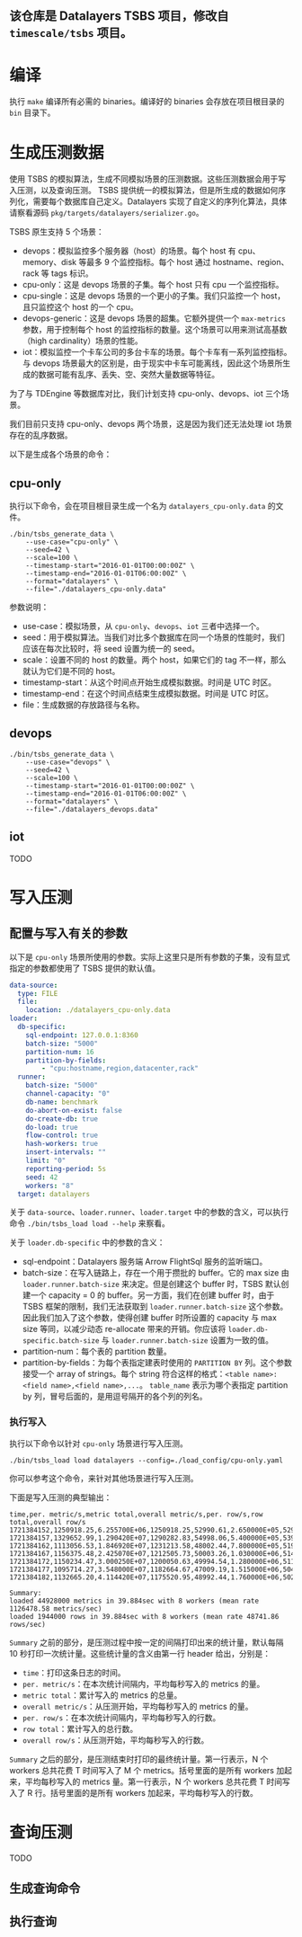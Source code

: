 该仓库是 Datalayers TSBS 项目，修改自 `timescale/tsbs` 项目。
---

# 编译
执行 `make` 编译所有必需的 binaries。编译好的 binaries 会存放在项目根目录的 `bin` 目录下。

# 生成压测数据
使用 TSBS 的模拟算法，生成不同模拟场景的压测数据。这些压测数据会用于写入压测，以及查询压测。
TSBS 提供统一的模拟算法，但是所生成的数据如何序列化，需要每个数据库自己定义。Datalayers 实现了自定义的序列化算法，具体请察看源码 `pkg/targets/datalayers/serializer.go`。

TSBS 原生支持 5 个场景：
- devops：模拟监控多个服务器（host）的场景。每个 host 有 cpu、memory、disk 等最多 9 个监控指标。每个 host 通过 hostname、region、rack 等 tags 标识。
- cpu-only：这是 devops 场景的子集。每个 host 只有 cpu 一个监控指标。
- cpu-single：这是 devops 场景的一个更小的子集。我们只监控一个 host，且只监控这个 host 的一个 cpu。
- devops-generic：这是 devops 场景的超集。它额外提供一个 `max-metrics` 参数，用于控制每个 host 的监控指标的数量。这个场景可以用来测试高基数（high cardinality）场景的性能。
- iot：模拟监控一个卡车公司的多台卡车的场景。每个卡车有一系列监控指标。与 devops 场景最大的区别是，由于现实中卡车可能离线，因此这个场景所生成的数据可能有乱序、丢失、空、突然大量数据等特征。

为了与 TDEngine 等数据库对比，我们计划支持 cpu-only、devops、iot 三个场景。

我们目前只支持 cpu-only、devops 两个场景，这是因为我们还无法处理 iot 场景存在的乱序数据。

以下是生成各个场景的命令：

## cpu-only
执行以下命令，会在项目根目录生成一个名为 `datalayers_cpu-only.data` 的文件。
``` shell
./bin/tsbs_generate_data \
    --use-case="cpu-only" \
    --seed=42 \
    --scale=100 \
    --timestamp-start="2016-01-01T00:00:00Z" \
    --timestamp-end="2016-01-01T06:00:00Z" \
    --format="datalayers" \
    --file="./datalayers_cpu-only.data"
```

参数说明：
- use-case：模拟场景，从 `cpu-only`、`devops`、`iot` 三者中选择一个。
- seed：用于模拟算法。当我们对比多个数据库在同一个场景的性能时，我们应该在每次比较时，将 seed 设置为统一的 seed。
- scale：设置不同的 host 的数量。两个 host，如果它们的 tag 不一样，那么就认为它们是不同的 host。
- timestamp-start：从这个时间点开始生成模拟数据。时间是 UTC 时区。
- timestamp-end：在这个时间点结束生成模拟数据。时间是 UTC 时区。
- file：生成数据的存放路径与名称。

## devops
``` shell
./bin/tsbs_generate_data \
    --use-case="devops" \
    --seed=42 \
    --scale=100 \
    --timestamp-start="2016-01-01T00:00:00Z" \
    --timestamp-end="2016-01-01T06:00:00Z" \
    --format="datalayers" \
    --file="./datalayers_devops.data"
```

## iot
TODO


# 写入压测
## 配置与写入有关的参数
以下是 `cpu-only` 场景所使用的参数。实际上这里只是所有参数的子集，没有显式指定的参数都使用了 TSBS 提供的默认值。
``` yaml
data-source:
  type: FILE
  file:
    location: ./datalayers_cpu-only.data
loader:
  db-specific:
    sql-endpoint: 127.0.0.1:8360
    batch-size: "5000"
    partition-num: 16
    partition-by-fields:
        - "cpu:hostname,region,datacenter,rack"
  runner:
    batch-size: "5000"
    channel-capacity: "0"
    db-name: benchmark
    do-abort-on-exist: false
    do-create-db: true
    do-load: true
    flow-control: true
    hash-workers: true
    insert-intervals: ""
    limit: "0"
    reporting-period: 5s
    seed: 42
    workers: "8"
  target: datalayers
```

关于 `data-source`、`loader.runner`、`loader.target` 中的参数的含义，可以执行命令 `./bin/tsbs_load load --help` 来察看。

关于 `loader.db-specific` 中的参数的含义：
- sql-endpoint：Datalayers 服务端 Arrow FlightSql 服务的监听端口。
- batch-size：在写入链路上，存在一个用于攒批的 buffer。它的 max size 由 `loader.runner.batch-size` 来决定。但是创建这个 buffer 时，TSBS 默认创建一个 capacity = 0 的 buffer。另一方面，我们在创建 buffer 时，由于 TSBS 框架的限制，我们无法获取到 `loader.runner.batch-size` 这个参数。因此我们加入了这个参数，使得创建 buffer 时所设置的 capacity 与 max size 等同，以减少动态 re-allocate 带来的开销。你应该将 `loader.db-specific.batch-size` 与 `loader.runner.batch-size` 设置为一致的值。
- partition-num：每个表的 partition 数量。
- partition-by-fields：为每个表指定建表时使用的 `PARTITION BY` 列。这个参数接受一个 array of strings。每个 string 符合这样的格式：`<table name>:<field name>,<field name>,...`。 `table_name` 表示为哪个表指定 partition by 列，冒号后面的，是用逗号隔开的各个列的列名。

### 执行写入
执行以下命令以针对 `cpu-only` 场景进行写入压测。
``` shell
./bin/tsbs_load load datalayers --config=./load_config/cpu-only.yaml
```
你可以参考这个命令，来针对其他场景进行写入压测。

下面是写入压测的典型输出：
``` shell
time,per. metric/s,metric total,overall metric/s,per. row/s,row total,overall row/s
1721384152,1250918.25,6.255700E+06,1250918.25,52990.61,2.650000E+05,52990.61
1721384157,1329652.99,1.290420E+07,1290282.83,54998.06,5.400000E+05,53994.26
1721384162,1113056.53,1.846920E+07,1231213.58,48002.44,7.800000E+05,51997.20
1721384167,1156375.48,2.425070E+07,1212505.73,50003.26,1.030000E+06,51498.76
1721384172,1150234.47,3.000250E+07,1200050.63,49994.54,1.280000E+06,51197.89
1721384177,1095714.27,3.548000E+07,1182664.67,47009.19,1.515000E+06,50499.91
1721384182,1132665.20,4.114420E+07,1175520.95,48992.44,1.760000E+06,50284.53

Summary:
loaded 44928000 metrics in 39.884sec with 8 workers (mean rate 1126478.58 metrics/sec)
loaded 1944000 rows in 39.884sec with 8 workers (mean rate 48741.86 rows/sec)
```
`Summary` 之前的部分，是压测过程中按一定的间隔打印出来的统计量，默认每隔 10 秒打印一次统计量。这些统计量的含义由第一行 header 给出，分别是：
- `time`：打印这条日志的时间。
- `per. metric/s`：在本次统计间隔内，平均每秒写入的 metrics 的量。
- `metric total`：累计写入的 metrics 的总量。
- `overall metric/s`：从压测开始，平均每秒写入的 metrics 的量。
- `per. row/s`：在本次统计间隔内，平均每秒写入的行数。
- `row total`：累计写入的总行数。
- `overall row/s`：从压测开始，平均每秒写入的行数。

`Summary` 之后的部分，是压测结束时打印的最终统计量。第一行表示，N 个 workers 总共花费 T 时间写入了 M 个 metrics。括号里面的是所有 workers 加起来，平均每秒写入的 metrics 量。第一行表示，N 个 workers 总共花费 T 时间写入了 R 行。括号里面的是所有 workers 加起来，平均每秒写入的行数。

# 查询压测
TODO
## 生成查询命令
## 执行查询
